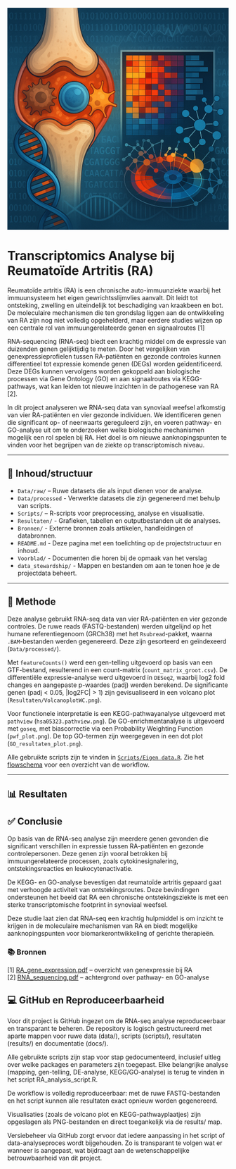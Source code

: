 <p align="center">
  <img src="Voorblad/Reuma_voorblad.png" alt="Voorblad" width="600"/>
</p>

# Transcriptomics Analyse bij Reumatoïde Artritis (RA)

Reumatoïde artritis (RA) is een chronische auto-immuunziekte waarbij het immuunsysteem het eigen gewrichtsslijmvlies aanvalt. Dit leidt tot ontsteking, zwelling en uiteindelijk tot beschadiging van kraakbeen en bot. De moleculaire mechanismen die ten grondslag liggen aan de ontwikkeling van RA zijn nog niet volledig opgehelderd, maar eerdere studies wijzen op een centrale rol van immuungerelateerde genen en signaalroutes [1]

RNA-sequencing (RNA-seq) biedt een krachtig middel om de expressie van duizenden genen gelijktijdig te meten. Door het vergelijken van genexpressieprofielen tussen RA-patiënten en gezonde controles kunnen differentieel tot expressie komende genen (DEGs) worden geïdentificeerd. Deze DEGs kunnen vervolgens worden gekoppeld aan biologische processen via Gene Ontology (GO) en aan signaalroutes via KEGG-pathways, wat kan leiden tot nieuwe inzichten in de pathogenese van RA [2].

In dit project analyseren we RNA-seq data van synoviaal weefsel afkomstig van vier RA-patiënten en vier gezonde individuen. We identificeren genen die significant op- of neerwaarts gereguleerd zijn, en voeren pathway- en GO-analyse uit om te onderzoeken welke biologische mechanismen mogelijk een rol spelen bij RA. Het doel is om nieuwe aanknopingspunten te vinden voor het begrijpen van de ziekte op transcriptomisch niveau.

--- 

## 📁 Inhoud/structuur

- `Data/raw/` – Ruwe datasets die als input dienen voor de analyse. 
- `Data/processed` - Verwerkte datasets die zijn gegenereerd met behulp van scripts.
- `Scripts/` – R-scripts voor preprocessing, analyse en visualisatie.
- `Resultaten/` - Grafieken, tabellen en outputbestanden uit de analyses.
- `Bronnen/` - Externe bronnen zoals artikelen, handleidingen of databronnen. 
- `README.md` - Deze pagina met een toelichting op de projectstructuur en inhoud.
- `Voorblad/` - Documenten die horen bij de opmaak van het verslag
- `data_stewardship/` - Mappen en bestanden om aan te tonen hoe je de projectdata beheert.

---

## 🔬 Methode

Deze analyse gebruikt RNA-seq data van vier RA-patiënten en vier gezonde controles. De ruwe reads (FASTQ-bestanden) werden uitgelijnd op het humane referentiegenoom (GRCh38) met het `Rsubread`-pakket, waarna `.BAM`-bestanden werden gegenereerd. Deze zijn gesorteerd en geïndexeerd (`Data/processed/`).

Met `featureCounts()` werd een gen-telling uitgevoerd op basis van een GTF-bestand, resulterend in een count-matrix (`count_matrix_groot.csv`). De differentiële expressie-analyse werd uitgevoerd in `DESeq2`, waarbij log2 fold changes en aangepaste p-waardes (padj) werden berekend. De significante genen (padj < 0.05, |log2FC| > 1) zijn gevisualiseerd in een volcano plot (`Resultaten/VolcanoplotWC.png`).

Voor functionele interpretatie is een KEGG-pathwayanalyse uitgevoerd met `pathview` (`hsa05323.pathview.png`). De GO-enrichmentanalyse is uitgevoerd met `goseq`, met biascorrectie via een Probability Weighting Function (`pwf_plot.png`). De top GO-termen zijn weergegeven in een dot plot (`GO_resultaten_plot.png`).

Alle gebruikte scripts zijn te vinden in [`Scripts/Eigen data.R`](Scripts/Eigen_data.R). Zie het [flowschema](Resultaten/Flowschema.png) voor een overzicht van de workflow.


---


## 📊 Resultaten




## ✅ Conclusie 

Op basis van de RNA-seq analyse zijn meerdere genen gevonden die significant verschillen in expressie tussen RA-patiënten en gezonde controlepersonen. Deze genen zijn vooral betrokken bij immuungerelateerde processen, zoals cytokinesignalering, ontstekingsreacties en leukocytenactivatie.

De KEGG- en GO-analyse bevestigen dat reumatoïde artritis gepaard gaat met verhoogde activiteit van ontstekingsroutes. Deze bevindingen ondersteunen het beeld dat RA een chronische ontstekingsziekte is met een sterke transcriptomische footprint in synoviaal weefsel.

Deze studie laat zien dat RNA-seq een krachtig hulpmiddel is om inzicht te krijgen in de moleculaire mechanismen van RA en biedt mogelijke aanknopingspunten voor biomarkerontwikkeling of gerichte therapieën.

### 📚 Bronnen

[1] [RA_gene_expression.pdf](Bronnen/RA_gene_expression.pdf) – overzicht van genexpressie bij RA    
[2] [RNA_sequencing.pdf](Bronnen/RNAsequencing.pdf) – achtergrond over pathway- en GO-analyse


## 💻 GitHub en Reproduceerbaarheid

Voor dit project is GitHub ingezet om de RNA-seq analyse reproduceerbaar en transparant te beheren. De repository is logisch gestructureerd met aparte mappen voor ruwe data (data/), scripts (scripts/), resultaten (results/) en documentatie (docs/).

Alle gebruikte scripts zijn stap voor stap gedocumenteerd, inclusief uitleg over welke packages en parameters zijn toegepast. Elke belangrijke analyse (mapping, gen-telling, DE-analyse, KEGG/GO-analyse) is terug te vinden in het script RA_analysis_script.R.

De workflow is volledig reproduceerbaar: met de ruwe FASTQ-bestanden en het script kunnen alle resultaten exact opnieuw worden gegenereerd.

Visualisaties (zoals de volcano plot en KEGG-pathwayplaatjes) zijn opgeslagen als PNG-bestanden en direct toegankelijk via de results/ map.

Versiebeheer via GitHub zorgt ervoor dat iedere aanpassing in het script of data-analyseproces wordt bijgehouden. Zo is transparant te volgen wat er wanneer is aangepast, wat bijdraagt aan de wetenschappelijke betrouwbaarheid van dit project.




